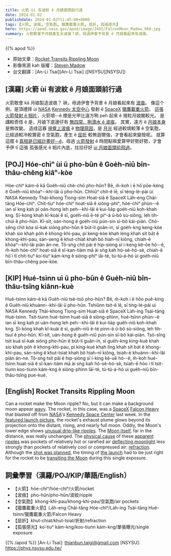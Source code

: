 ```yaml
---
title: 火箭 ùi 有波紋 ê 月娘面頭前行過
date: 2024-01-02
publishdate: 2024-01-02T11:45:00+0800
tags: [火箭, 波痕, 空氣胞, 獵鷹載重火箭, 屈折, 孤張感光]
hero: https://apod.nasa.gov/apod/image/2401/FalconMoon_Madow_960.jpg
summary: 火箭敢會予月娘產生水波痕？袂，毋過伊會予背景 ê 月娘看起來有波痕。
---
```


{{% apod %}}

- 原始文章：[Rocket Transits Rippling Moon](https://apod.nasa.gov/apod/ap240102.html)
- 影像來源 kah 版權：[Steven Madow](https://www.instagram.com/stevenmadow/)
- 台文翻譯：[An-Li Tsai][An-Li Tsai] ([NSYSU][NSYSU])

## [漢羅] 火箭 ùi 有波紋 ê 月娘面頭前行過
火箭敢會 kā 月娘製造波痕？
袂，毋過伊會予背景 ê 月娘看起來有 [波痕][wavy]。
像這个例，是頂禮拜 ùi [NASA][NASA] [Kennedy 太空中心][Kennedy Space Center] 發射 ê [SpaceX][SpaceX] [獵鷹載重火箭][Falcon Heavy]。
[這張火箭發射 ê 相片][featured launch picture]，火箭噴--ê 煙是光甲比遠方咧 peh 起來 ê 規粒月娘閣較光。
是講較奇怪 ê 是，月娘下底邊仔有 [無四常、咧滴水 ê 波痕][unusual drip-like ripples]。
其實，遠方 ê [月娘本身][Moon itself] 是無改變。
造成這寡 [視覺上波痕][apparent ripples] ê [物理原因][physical cause]，是 [月光][deflecting moonlight] 經過較燒較薄 ê 空氣胞，比經過較冷較實密 ê 空氣胞，產生 ê [屈折][refraction] 較無遐爾強，才會看起來變按呢。
就算這擺 ê [翕相是已經計畫好--ê][shot was planned]，毋過 [火箭發射][the launch] ê 時間點嘛愛算甲好勢好勢，才會予伊 tī 這張 孤張感光 ê 相片內底，拄拄仔好 [ùi 月娘面頭前飛過][transiting the Moon]。

## [POJ] Hóe-chìⁿ ùi ū pho-bûn ê Goe̍h-niû bīn-thâu-chêng kiâⁿ-kòe
Hóe-chìⁿ kám-ē kā Goe̍h-niû chè-chō pho-hûn?
Bē, m̄-koh i ē hō͘ pōe-kéng ê Goe̍h-niû khòaⁿ--khí-lâi ū pho-hûn.
Chhiūⁿ chit-ê lē, sī téng-lé-pài ùi NASA Kennedy Thài-khong Tiong-sim Hoat-siā ê SpaceX La̍h-eng Chài-tāng Hóe-chìⁿ.
Chit-tiuⁿ hóe-chìⁿ hoat-siā ê siòng-phìⁿ, hóe-chìⁿ phùn--ê ian sī kng kah pí oán-hong leh peh--khí-lâi ê kui-lia̍p goe̍h-niû koh-khah kng.
Sī-kóng khah kî-koài ê sī, goe̍h-niû ē-té piⁿ-á ū-bô sù-siông, leh tih-chúi ê pho-hûn.
Kî-si̍t, oán-hong ê goe̍h-niû pún-sin sī-bô kái-piàn.
Chō-sêng chit kóa sī-kak siōng pho-hûn ê bu̍t-lí goân-in, sī goe̍h-kng keng-kòe khah sio khah po̍h ê khong-khì-pau, pí keng-kòe khah léng khah si̍t ba̍t ê khong-khì-pau, sán-seng ê khut-chiat khah bô hiah-nī kiông, chiah-ē khòaⁿ--khí-lâi piàn án-ne.
Tō-sǹg chit pái ê hip-siòng sī í-keng kè-ōe hó--ê, m̄-koh hóe-chìⁿ hoat-siā ê sî-kan-tiám mā ài sǹg kah hó-sè-hó-sè, chiah-ē hō͘ i tī chit-tiuⁿ ko͘-tiuⁿ kám-kng ê siòng-phìⁿ lāi-té, tú-tú-á-hó ùi goe̍h-niû bīn-thâu-chêng poe-kòe.

## [KIP] Hué-tsìnn uì ū pho-bûn ê Gue̍h-niû bīn-thâu-tsîng kiânn-kuè
Hué-tsìnn kám-ē kā Gue̍h-niû tsè-tsō pho-hûn?
Bē, m̄-koh i ē hōo puē-kíng ê Gue̍h-niû khuànn--khí-lâi ū pho-hûn.
Tshiūnn tsit-ê lē, sī tíng-lé-pài uì NASA Kennedy Thài-khong Tiong-sim Huat-siā ê SpaceX La̍h-ing Tsài-tāng Hué-tsìnn.
Tsit-tiunn hué-tsìnn huat-siā ê siòng-phìnn, hué-tsìnn phùn--ê ian sī kng kah pí uán-hong leh peh--khí-lâi ê kui-lia̍p gue̍h-niû koh-khah kng.
Sī-kóng khah kî-kuài ê sī, gue̍h-niû ē-té pinn-á ū-bô sù-siông, leh tih-tsuí ê pho-hûn.
Kî-si̍t, uán-hong ê gue̍h-niû pún-sin sī-bô kái-piàn.
Tsō-sîng tsit kuá sī-kak siōng pho-hûn ê bu̍t-lí guân-in, sī gue̍h-kng king-kuè khah sio khah po̍h ê khong-khì-pau, pí king-kuè khah líng khah si̍t ba̍t ê khong-khì-pau, sán-sing ê khut-tsiat khah bô hiah-nī kiông, tsiah-ē khuànn--khí-lâi piàn án-ne.
Tō-sǹg tsit pái ê hip-siòng sī í-king kè-uē hó--ê, m̄-koh hué-tsìnn huat-siā ê sî-kan-tiám mā ài sǹg kah hó-sè-hó-sè, tsiah-ē hōo i tī tsit-tiunn koo-tiunn kám-kng ê siòng-phìnn lāi-té, tú-tú-á-hó uì gue̍h-niû bīn-thâu-tsîng pue-kuè.

## [English] Rocket Transits Rippling Moon
Can a rocket make the Moon ripple?
No, but it can make a background moon appear [wavy][wavy].
The rocket, in this case, was a [SpaceX][SpaceX] [Falcon Heavy][Falcon Heavy] that blasted off from [NASA][NASA]'s [Kennedy Space Center][Kennedy Space Center] last week.
In the [featured launch picture][featured launch picture], the rocket's exhaust plume glows beyond its projection onto the distant, rising, and nearly full moon.
Oddly, the Moon's lower edge shows [unusual drip-like ripples][unusual drip-like ripples].
The [Moon itself][Moon itself], far in the distance, was really unchanged.
The [physical cause][physical cause] of these [apparent ripples][apparent ripples] was pockets of relatively hot or rarefied air [deflecting moonlight][deflecting moonlight] less strongly than pockets of relatively cool or compressed air: [refraction][refraction].
Although the [shot was planned][shot was planned], the timing of [the launch][the launch] had to be just right for the rocket to be [transiting the Moon][transiting the Moon] during this single exposure.

## 詞彙學習（漢羅/POJ/KIP/華語/English）
- 【火箭】hóe-chìⁿ/hóe-chìⁿ/火箭/rocket
- 【波痕】pho-hûn/pho-hûn/波紋/ripple
- 【空氣胞】khong-khì-pau/khong-khì-pau/空氣胞/air pockets
- 【獵鷹載重火箭】La̍h-eng Chài-tāng Hóe-chìⁿ/La̍h-ing Tsài-tāng Hué-tsìnn/獵鷹載重火箭/Falcon Heavy
- 【屈折】khut-chiat/khut-tsiat/折射/refraction
- 【孤張感光】ko͘-tiuⁿ kám-kng/koo-tiunn kám-kng/單張曝光/single exposure

{{% /apod %}}
[An-Li Tsai]: thianbun.taigi@gmail.com
[NSYSU]: https://phys.nsysu.edu.tw/

[copyright]: https://apod.nasa.gov/apod/fap/lib/about_apod.html#srapply
[License]: https://creativecommons.org/licenses/by/3.0/

[wavy]:https://apod.nasa.gov/apod/ap110824.html
[SpaceX]:https://en.wikipedia.org/wiki/SpaceX
[Falcon Heavy]:https://www.spacex.com/vehicles/falcon-heavy/
[NASA]:https://www.nasa.gov/
[Kennedy Space Center]:https://www.nasa.gov/kennedy/
[featured launch picture]:https://www.instagram.com/p/C1axBjiML5G/
[unusual drip-like ripples]:https://apod.nasa.gov/apod/ap220531.html
[Moon itself]:https://science.nasa.gov/moon/
[physical cause]:https://www.pressconnects.com/story/news/local/2016/05/19/why-do-we-see-waves-hot-objects/84598570/
[apparent ripples]:https://apod.nasa.gov/apod/ap221014.html
[deflecting moonlight]:https://www.scientificamerican.com/article/what-causes-a-mirage/
[refraction]:https://youtu.be/m9cUy6B--xc
[shot was planned]:https://as2.ftcdn.net/v2/jpg/05/71/90/95/1000_F_571909511_2H2RjYDbjosmoIBPivtXCgf61mub22oS.jpg
[the launch]:https://youtu.be/yWUU1PqX6Og?t=50
[transiting the Moon]:https://apod.nasa.gov/apod/ap201106.html
